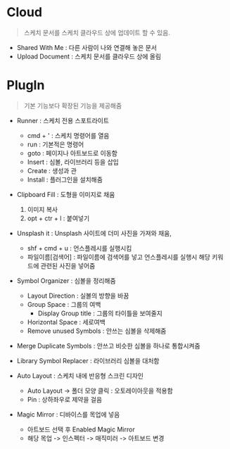 # Cloud

> 스케치 문서를 스케치 클라우드 상에 업데이트 할 수 있음. 

- Shared With Me : 다른 사람이 나와 연결해 놓은 문서
- Upload Document : 스케치 문서를 클라우드 상에 올림

# PlugIn 

> 기본 기능보다 확장된 기능을 제공해줌

- Runner : 스케치 전용 스포트라이트 
    - cmd + ' : 스케치 명령어를 열음
    - run : 기본적은 명령어 
    - goto : 페이지나 아트보드로 이동함
    - Insert : 심볼, 라이브러리 등을 삽입
    - Create : 생성과 관
    - Install : 플러그인을 설치해줌
    
- Clipboard Fill : 도형을 이미지로 채움
    1. 이미지 복사
    2. opt + ctr + l : 붙여넣기
    
- Unsplash it : Unsplash 사이트에 더미 사진을 가져와 채움, 
    - shf + cmd + u : 언스플레시를 실행시킴
    - 파일이름\[검색어] : 파일이름에 검색어를 넣고 언스플레시를 실행시 해당 키워드에 관련된 사진을 넣어줌
    
- Symbol Organizer : 심볼을 정리해줌 
    - Layout Direction : 실볼의 방향을 바꿈
    - Group Space : 그룹의 여백
        - Display Group title : 그룹의 타이틀을 보여줄지
    - Horizontal Space : 세로여백
    - Remove unused Symbols : 안쓰는 심볼을 삭제해줌
    
- Merge Duplicate Symbols : 안쓰고 비슷한 심볼을 하나로 통합시켜줌
- Library Symbol Replacer : 라이브러리 심볼을 대처함
- Auto Layout : 스케치 내에 반응형 스크린 디자인 
    - Auto Layout -> 폴더 모양 클릭 : 오토레이아웃을 적용함
    - Pin : 상하좌우로 제약을 걸음
    
- Magic Mirror : 디바이스를 목업에 넣음
    - 아트보드 선택 후 Enabled Magic Mirror
    - 해당 목업 -> 인스펙터 -> 매직미러 -> 아트보드 변경